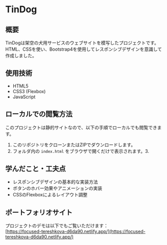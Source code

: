 # TinDog

## 概要
TinDogは架空の犬用サービスのウェブサイトを模写したプロジェクトです。  
HTML、CSSを使い、Bootstrap4を使用してレスポンシブデザインを意識して作成しました。

## 使用技術
- HTML5
- CSS3 (Flexbox)
- JavaScript

## ローカルでの閲覧方法
このプロジェクトは静的サイトなので、以下の手順でローカルでも閲覧できます。

1. このリポジトリをクローンまたはZIPでダウンロードします。
2. フォルダ内の `index.html` をブラウザで開くだけで表示されます。3. 

## 学んだこと・工夫点
- レスポンシブデザインの基本的な実装方法  
- ボタンのホバー効果やアニメーションの実装  
- CSSのFlexboxによるレイアウト調整

## ポートフォリオサイト
プロジェクトのデモは以下でもご覧いただけます：  
[https://focused-tereshkova-d6da90.netlify.app/](https://focused-tereshkova-d6da90.netlify.app/)

